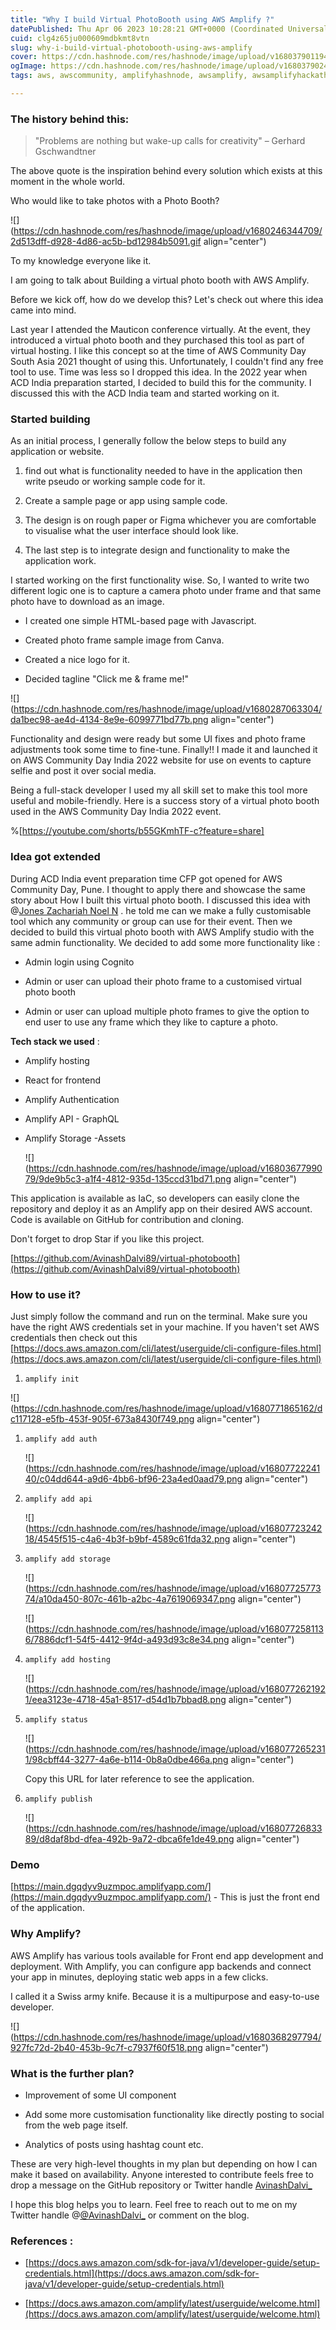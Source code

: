 ```yaml
---
title: "Why I build Virtual PhotoBooth using AWS Amplify ?"
datePublished: Thu Apr 06 2023 10:28:21 GMT+0000 (Coordinated Universal Time)
cuid: clg4z65ju000609mdbkmt8vtn
slug: why-i-build-virtual-photobooth-using-aws-amplify
cover: https://cdn.hashnode.com/res/hashnode/image/upload/v1680379011949/fadcf1fb-f9c1-4488-9a3c-5b64d5ec0185.png
ogImage: https://cdn.hashnode.com/res/hashnode/image/upload/v1680379024935/e70d64a7-22fa-4446-9427-126d9983142a.png
tags: aws, awscommunity, amplifyhashnode, awsamplify, awsamplifyhackathon

---
```


### The history behind this:

> "Problems are nothing but wake-up calls for creativity" – Gerhard Gschwandtner

The above quote is the inspiration behind every solution which exists at this moment in the whole world.

Who would like to take photos with a Photo Booth?

![](https://cdn.hashnode.com/res/hashnode/image/upload/v1680246344709/2d513dff-d928-4d86-ac5b-bd12984b5091.gif align="center")

To my knowledge everyone like it.

I am going to talk about Building a virtual photo booth with AWS Amplify.

Before we kick off, how do we develop this? Let's check out where this idea came into mind.

Last year I attended the Mauticon conference virtually. At the event, they introduced a virtual photo booth and they purchased this tool as part of virtual hosting. I like this concept so at the time of AWS Community Day South Asia 2021 thought of using this. Unfortunately, I couldn't find any free tool to use. Time was less so I dropped this idea. In the 2022 year when ACD India preparation started, I decided to build this for the community. I discussed this with the ACD India team and started working on it.

### Started building

As an initial process, I generally follow the below steps to build any application or website.

1. find out what is functionality needed to have in the application then write pseudo or working sample code for it.
    
2. Create a sample page or app using sample code.
    
3. The design is on rough paper or Figma whichever you are comfortable to visualise what the user interface should look like.
    
4. The last step is to integrate design and functionality to make the application work.
    

I started working on the first functionality wise. So, I wanted to write two different logic one is to capture a camera photo under frame and that same photo have to download as an image.

* I created one simple HTML-based page with Javascript.
    
* Created photo frame sample image from Canva.
    
* Created a nice logo for it.
    
* Decided tagline "Click me & frame me!"
    

![](https://cdn.hashnode.com/res/hashnode/image/upload/v1680287063304/da1bec98-ae4d-4134-8e9e-6099771bd77b.png align="center")

Functionality and design were ready but some UI fixes and photo frame adjustments took some time to fine-tune. Finally!! I made it and launched it on AWS Community Day India 2022 website for use on events to capture selfie and post it over social media.

Being a full-stack developer I used my all skill set to make this tool more useful and mobile-friendly. Here is a success story of a virtual photo booth used in the AWS Community Day India 2022 event.

%[https://youtube.com/shorts/b55GKmhTF-c?feature=share] 

### Idea got extended

During ACD India event preparation time CFP got opened for AWS Community Day, Pune. I thought to apply there and showcase the same story about How I built this virtual photo booth. I discussed this idea with @[Jones Zachariah Noel N](@zachjonesnoel) . he told me can we make a fully customisable tool which any community or group can use for their event. Then we decided to build this virtual photo booth with AWS Amplify studio with the same admin functionality. We decided to add some more functionality like :

* Admin login using Cognito
    
* Admin or user can upload their photo frame to a customised virtual photo booth
    
* Admin or user can upload multiple photo frames to give the option to end user to use any frame which they like to capture a photo.
    

**Tech stack we used** :

* Amplify hosting
    
* React for frontend
    
* Amplify Authentication
    
* Amplify API - GraphQL
    
* Amplify Storage -Assets
    
    ![](https://cdn.hashnode.com/res/hashnode/image/upload/v1680367799079/9de9b5c3-a1f4-4812-935d-135ccd31bd71.png align="center")
    

This application is available as IaC, so developers can easily clone the repository and deploy it as an Amplify app on their desired AWS account. Code is available on GitHub for contribution and cloning.

Don't forget to drop Star if you like this project.

[https://github.com/AvinashDalvi89/virtual-photobooth](https://github.com/AvinashDalvi89/virtual-photobooth)

### How to use it?

Just simply follow the command and run on the terminal. Make sure you have the right AWS credentials set in your machine. If you haven't set AWS credentials then check out this [https://docs.aws.amazon.com/cli/latest/userguide/cli-configure-files.html](https://docs.aws.amazon.com/cli/latest/userguide/cli-configure-files.html)

1. `amplify init`
    

![](https://cdn.hashnode.com/res/hashnode/image/upload/v1680771865162/dc117128-e5fb-453f-905f-673a8430f749.png align="center")

1. `amplify add auth`
    
    ![](https://cdn.hashnode.com/res/hashnode/image/upload/v1680772224140/c04dd644-a9d6-4bb6-bf96-23a4ed0aad79.png align="center")
    
2. `amplify add api`
    
    ![](https://cdn.hashnode.com/res/hashnode/image/upload/v1680772324218/4545f515-c4a6-4b3f-b9bf-4589c61fda32.png align="center")
    
3. `amplify add storage`
    
    ![](https://cdn.hashnode.com/res/hashnode/image/upload/v1680772577374/a10da450-807c-461b-a2bc-4a7619069347.png align="center")
    
    ![](https://cdn.hashnode.com/res/hashnode/image/upload/v1680772581136/7886dcf1-54f5-4412-9f4d-a493d93c8e34.png align="center")
    
4. `amplify add hosting`
    
    ![](https://cdn.hashnode.com/res/hashnode/image/upload/v1680772621921/eea3123e-4718-45a1-8517-d54d1b7bbad8.png align="center")
    
5. `amplify status`
    
    ![](https://cdn.hashnode.com/res/hashnode/image/upload/v1680772652311/98cbff44-3277-4a6e-b114-0b8a0dbe466a.png align="center")
    
    Copy this URL for later reference to see the application.
    
6. `amplify publish`
    
    ![](https://cdn.hashnode.com/res/hashnode/image/upload/v1680772683389/d8daf8bd-dfea-492b-9a72-dbca6fe1de49.png align="center")
    

### Demo

[https://main.dgqdyv9uzmpoc.amplifyapp.com/](https://main.dgqdyv9uzmpoc.amplifyapp.com/) - This is just the front end of the application.

### Why Amplify?

AWS Amplify has various tools available for Front end app development and deployment. With Amplify, you can configure app backends and connect your app in minutes, deploying static web apps in a few clicks.

I called it a Swiss army knife. Because it is a multipurpose and easy-to-use developer.

![](https://cdn.hashnode.com/res/hashnode/image/upload/v1680368297794/927fc72d-2b40-453b-9c7f-c7937f60f518.png align="center")

### What is the further plan?

* Improvement of some UI component
    
* Add some more customisation functionality like directly posting to social from the web page itself.
    
* Analytics of posts using hashtag count etc.
    

These are very high-level thoughts in my plan but depending on how I can make it based on availability. Anyone interested to contribute feels free to drop a message on the GitHub repository or Twitter handle [AvinashDalvi\_](https://twitter.com/avinashdalvi_)

I hope this blog helps you to learn. Feel free to reach out to me on my Twitter handle @[@AvinashDalvi_](@AvinashDalvi_) or comment on the blog.

### References :

* [https://docs.aws.amazon.com/sdk-for-java/v1/developer-guide/setup-credentials.html](https://docs.aws.amazon.com/sdk-for-java/v1/developer-guide/setup-credentials.html)
    
* [https://docs.aws.amazon.com/amplify/latest/userguide/welcome.html](https://docs.aws.amazon.com/amplify/latest/userguide/welcome.html)